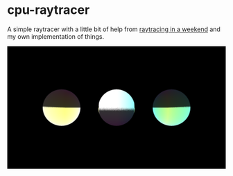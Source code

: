 # cpu-raytracer
A simple raytracer with a little bit of help from [raytracing in a weekend](https://raytracing.github.io/books/RayTracingInOneWeekend.html) and my own implementation of things.

![Image of Example](out.png)
